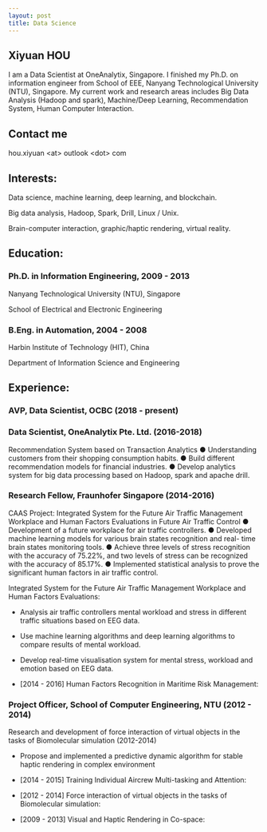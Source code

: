 ```yaml
---
layout: post
title: Data Science
---
```


## Xiyuan HOU

I am a Data Scientist at OneAnalytix, Singapore. I finished my Ph.D. on information engineer from School of EEE, Nanyang Technological University (NTU), Singapore. My current work and research areas includes Big Data Analysis (Hadoop and spark), Machine/Deep Learning, Recommendation System, Human Computer Interaction.


## Contact me

hou.xiyuan \<at> outlook \<dot> com  


## Interests:
Data science, machine learning, deep learning, and blockchain.

Big data analysis, Hadoop, Spark, Drill, Linux / Unix. 

Brain-computer interaction, graphic/haptic rendering, virtual reality.


## Education:   
### Ph.D.  in Information Engineering, 2009 - 2013 

Nanyang Technological University (NTU), Singapore

School of Electrical and Electronic Engineering

### B.Eng. in Automation, 2004 - 2008

Harbin Institute of Technology (HIT), China

Department of Information Science and Engineering


## Experience:

### AVP, Data Scientist, OCBC (2018 - present)

### Data Scientist, OneAnalytix Pte. Ltd. (2016-2018)
Recommendation System based on Transaction Analytics
● Understanding customers from their shopping consumption habits.
● Build different recommendation models for financial industries.
● Develop analytics system for big data processing based on Hadoop, spark and
apache drill.


### Research Fellow, Fraunhofer Singapore (2014-2016)
CAAS Project: Integrated System for the Future Air Traffic Management Workplace and Human Factors Evaluations in Future Air Traffic Control 
● Development of a future workplace for air traffic controllers.
● Developed machine learning models for various brain states recognition and real-
time brain states monitoring tools.
● Achieve three levels of stress recognition with the accuracy of 75.22%, and two
levels of stress can be recognized with the accuracy of 85.17%.
● Implemented statistical analysis to prove the significant human factors in air traffic
control.

Integrated System for the Future Air Traffic Management Workplace and Human Factors Evaluations:
* Analysis air traffic controllers mental workload and stress in different traffic situations based on EEG data.
* Use machine learning algorithms and deep learning algorithms to compare results of mental workload.
* Develop real-time visualisation system for mental stress, workload and emotion based on EEG data.

* [2014 - 2016] Human Factors Recognition in Maritime Risk Management: 

### Project Officer, School of Computer Engineering, NTU (2012 - 2014)
Research and development of force interaction of virtual objects in the tasks of Biomolecular simulation (2012-2014)
* Propose and implemented a predictive dynamic algorithm for stable haptic rendering in complex environment


* [2014 - 2015] Training Individual Aircrew Multi-tasking and Attention:

* [2012 - 2014] Force interaction of virtual objects in the tasks of Biomolecular simulation:

* [2009 - 2013] Visual and Haptic Rendering in Co-space:
